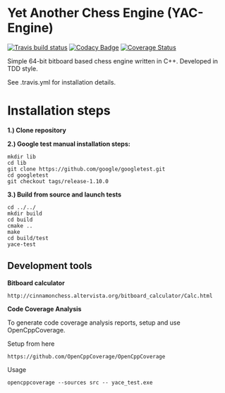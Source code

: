 # Yet Another Chess Engine (YAC-Engine)

[![Travis build status](https://api.travis-ci.com/knehez/yac-engine.svg?branch=master)](https://travis-ci.com/knehez/yac-engine)
[![Codacy Badge](https://api.codacy.com/project/badge/Grade/6dc79cb15b5748cba7e4d68d482b3f8b)](https://www.codacy.com/manual/knehez/yac-engine?utm_source=github.com&amp;utm_medium=referral&amp;utm_content=knehez/yac-engine&amp;utm_campaign=Badge_Grade)
[![Coverage Status](https://coveralls.io/repos/github/knehez/yac-engine/badge.svg?branch=master)](https://coveralls.io/github/knehez/yac-engine?branch=master)

Simple 64-bit bitboard based chess engine written in C++. Developed in TDD style.

See .travis.yml for installation details.

# Installation steps

**1.) Clone repository**

**2.) Google test manual installation steps:**

    mkdir lib
    cd lib
    git clone https://github.com/google/googletest.git
    cd googletest
    git checkout tags/release-1.10.0

**3.) Build from source and launch tests**

    cd ../../
    mkdir build
    cd build
    cmake ..
    make
    cd build/test
    yace-test

## Development tools
**Bitboard calculator**

    http://cinnamonchess.altervista.org/bitboard_calculator/Calc.html

**Code Coverage Analysis** 

To generate code coverage analysis reports, setup and use OpenCppCoverage.

Setup from here

    https://github.com/OpenCppCoverage/OpenCppCoverage
    
Usage

    opencppcoverage --sources src -- yace_test.exe
